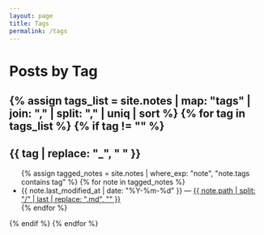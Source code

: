 ```yaml
---
layout: page
title: Tags
permalink: /tags
---
```


# Posts by Tag

<h2>
  {% assign tags_list = site.notes | map: "tags" | join: "," | split: "," | uniq | sort %}
  {% for tag in tags_list %}
    {% if tag != "" %}
        <h2 id="{{ tag | slugify }}">{{ tag | replace: "_", " " }}</h2>
        <ul>
          {% assign tagged_notes = site.notes | where_exp: "note", "note.tags contains tag" %}
          {% for note in tagged_notes %}
            <li>
              {{ note.last_modified_at | date: "%Y-%m-%d" }} —
              <a class="internal-link" href="{{ site.baseurl }}{{ note.url }}">
                {{ note.path | split: "/" | last | replace: ".md", "" }}
              </a>
            </li>
          {% endfor %}
        </ul>
    {% endif %}
  {% endfor %}
</h2>